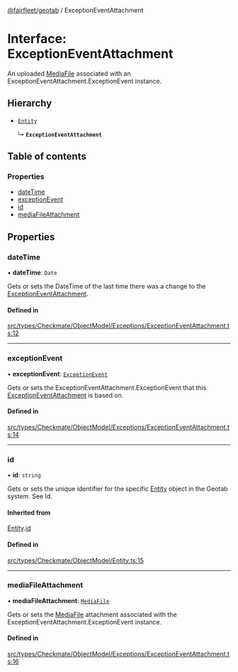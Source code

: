 [@fairfleet/geotab](../README.md) / ExceptionEventAttachment

# Interface: ExceptionEventAttachment

An uploaded [MediaFile](MediaFile.md) associated with an ExceptionEventAttachment.ExceptionEvent instance.

## Hierarchy

- [`Entity`](Entity.md)

  ↳ **`ExceptionEventAttachment`**

## Table of contents

### Properties

- [dateTime](ExceptionEventAttachment.md#datetime)
- [exceptionEvent](ExceptionEventAttachment.md#exceptionevent)
- [id](ExceptionEventAttachment.md#id)
- [mediaFileAttachment](ExceptionEventAttachment.md#mediafileattachment)

## Properties

### dateTime

• **dateTime**: `Date`

Gets or sets the DateTime of the last time there was a change to the [ExceptionEventAttachment](ExceptionEventAttachment.md).

#### Defined in

[src/types/Checkmate/ObjectModel/Exceptions/ExceptionEventAttachment.ts:12](https://github.com/fairfleet/geotab/blob/d57d931/src/types/Checkmate/ObjectModel/Exceptions/ExceptionEventAttachment.ts#L12)

___

### exceptionEvent

• **exceptionEvent**: [`ExceptionEvent`](ExceptionEvent.md)

Gets or sets the ExceptionEventAttachment.ExceptionEvent that this [ExceptionEventAttachment](ExceptionEventAttachment.md) is based on.

#### Defined in

[src/types/Checkmate/ObjectModel/Exceptions/ExceptionEventAttachment.ts:14](https://github.com/fairfleet/geotab/blob/d57d931/src/types/Checkmate/ObjectModel/Exceptions/ExceptionEventAttachment.ts#L14)

___

### id

• **id**: `string`

Gets or sets the unique identifier for the specific [Entity](Entity.md) object in the Geotab system. See Id.

#### Inherited from

[Entity](Entity.md).[id](Entity.md#id)

#### Defined in

[src/types/Checkmate/ObjectModel/Entity.ts:15](https://github.com/fairfleet/geotab/blob/d57d931/src/types/Checkmate/ObjectModel/Entity.ts#L15)

___

### mediaFileAttachment

• **mediaFileAttachment**: [`MediaFile`](MediaFile.md)

Gets or sets the [MediaFile](MediaFile.md) attachment associated with the ExceptionEventAttachment.ExceptionEvent instance.

#### Defined in

[src/types/Checkmate/ObjectModel/Exceptions/ExceptionEventAttachment.ts:16](https://github.com/fairfleet/geotab/blob/d57d931/src/types/Checkmate/ObjectModel/Exceptions/ExceptionEventAttachment.ts#L16)
